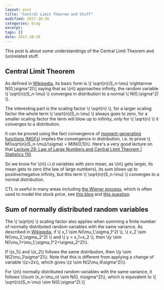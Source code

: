 ```yaml
---
layout: post
title: "Central Limit Theorem and Stuff"
modified: 2017-10-20
categories: blog
excerpt:
tags: []
date: 2017-10-20
---
```


This post is about some understandings of the Central Limit Theorem and (un)related stuff. 

## Central Limit Theorem
As defined in [Wikipedia](https://en.wikipedia.org/wiki/Central_limit_theorem), its basic form is
\\[ \sqrt{n}(S_n-\mu) \rightarrow N(0,\sigma^2)\\]
saying that as \\(n\\) approaches infinity, the random variable \\( \sqrt{n}(S_n-\mu) \\) converges in distribution to a normal \\( N(0,\sigma^2) \\).

The interesting part is the scaling factor \\( \sqrt{n} \\),
for a larger scaling factor the whole term \\( \sqrt{n}(S_n-\mu) \\) always goes to zero,
for a smaller scaling factor the term will blow up to infinity, only for \\( \sqrt{n} \\) it converges to a distribution.

It can be proved using the fact convergence of [moment-generating functions (MGFs)](https://en.wikipedia.org/wiki/Moment-generating_function) implies the convergence in distribution,
i.e. to prove \\( M(\sqrt{n}(S_n-\mu)/\sigma) = M(N(0,1))\\). 
Here's a very good lecture on that [Lecture 29: Law of Large Numbers and Central Limit Theorem | Statistics 110](https://youtu.be/OprNqnHsVIA).

So we know for \\(n\\) i.i.d variables with zero mean, as \\(n\\) gets larger, its mean gets to zero (the law of large numbers), its sum blows up to positive/negative infinity, but this term \\( \sqrt{n}(S_n-\mu) \\) converges to a normal distribution.

CTL is useful in many areas including [the Wiener process](https://en.wikipedia.org/wiki/Wiener_process#Wiener_process_as_a_limit_of_random_walk),
which is often used to model the stock price, see [this blog](http://epchan.blogspot.jp/2016/04/mean-reversion-momentum-and-volatility.html) and [this question](https://stats.stackexchange.com/q/308545/95569).

## Sum of normally distributed random variables
The \\( \sqrt{n} \\) scaling factor also applies when summing a finite number of normally distributed random variables with the same variance.
As described in [Wikipedia](https://en.wikipedia.org/wiki/Sum_of_normally_distributed_random_variables),
if \\( x_1 \sim N(\mu_1,\sigma_1^2) \\), \\( x_2 \sim N(\mu_2,\sigma_2^2) \\) and \\( y = x_1+x_2 \\),
then \\(y \sim N(\mu_1+\mu_1,\sigma_1^2+\sigma_2^2)\\).

If \\(x_1\\) and \\(x_2\\) follows the same distribution, then \\(y \sim N(2\mu,2\sigma^2)\\).
Note that this is different from applying a change of variable \\(z=2x\\), which gives \\(z \sim N(2\mu,4\sigma^2)\\).

For \\(n\\) normally distributed random variables with the same variance, it follows
\\(\sum (x_n-\mu_n) \sim N(0, n\sigma^2)\\), which is equivalent to 
\\[ \sqrt{n}(S_n-\mu) \sim N(0,\sigma^2).\\]

